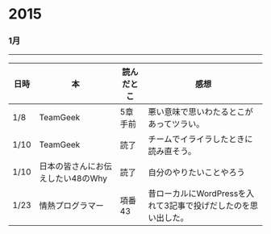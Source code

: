 # 2015

### 1月
---

|日時|本|読んだとこ|感想|
|---|---|---|---|
|1/8|TeamGeek|5章手前|悪い意味で思いわたるとこがあってツラい。|
|1/10|TeamGeek|読了|チームでイライラしたときに読み直そう。|
|1/10|日本の皆さんにお伝えしたい48のWhy|読了|自分のやりたいことやろう|
|1/23|情熱プログラマー|項番43|昔ローカルにWordPressを入れて3記事で投げだしたのを思い出した。|
